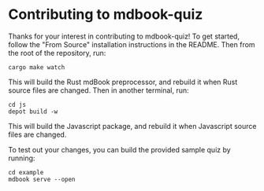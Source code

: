 # Contributing to mdbook-quiz

Thanks for your interest in contributing to mdbook-quiz! To get started, follow the "From Source" installation instructions in the README. Then from the root of the repository, run:

```
cargo make watch
```

This will build the Rust mdBook preprocessor, and rebuild it when Rust source files are changed. Then in another terminal, run:

```
cd js
depot build -w
```

This will build the Javascript package, and rebuild it when Javascript source files are changed.

To test out your changes, you can build the provided sample quiz by running:

```
cd example
mdbook serve --open
```